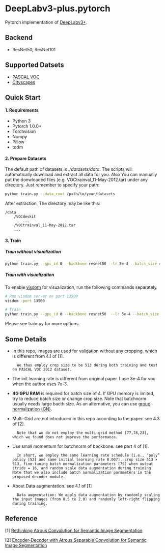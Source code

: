 # DeepLabv3-plus.pytorch

Pytorch implementation of [DeepLabv3+](https://arxiv.org/abs/1802.02611).

## Backend
* ResNet50, ResNet101  

## Supported Datsets
* [PASCAL VOC](http://host.robots.ox.ac.uk/pascal/VOC/)
* [Cityscapes](https://www.cityscapes-dataset.com) 

## Quick Start
#### 1. Requirements
* Python 3
* Pytorch 1.0.0+
* Torchvision
* Numpy
* Pillow
* tqdm

#### 2. Prepare Datasets

The default path of datasets is *./datasets/data*. The scripts will automatically download and extract all data for you. Also You can manually put the donwloaded files (e.g. VOCtrainval_11-May-2012.tar) under any directory. Just remember to specify your path:
```bash
python train.py --data_root /path/to/your/datasets
```

After extraction, The directory may be like this:  
```
/data
    /VOCdevkit  
        ...
    /VOCtrainval_11-May-2012.tar
    ...
```

#### 3. Train
##### Train without visualization
```bash
python train.py --gpu_id 0 --backbone resnet50 --lr 5e-4 --batch_size 4
```

##### Train with visualization
To enable [visdom]((https://github.com/facebookresearch/visdom)) for visualization, run the following commands separately.
```bash
# Run visdom server on port 13500
visdom -port 13500

# Train
python train.py --gpu_id 0 --backbone resnet50  --lr 5e-4 --batch_size 4 --enable_vis --vis_env deeplab --vis_port 13500
```
Please see train.py for more options.


## Some Details

* In this repo, images are used for validation without any cropping, which is different from 4.1 of [1].

        We thus employ crop size to be 513 during both training and test on PASCAL VOC 2012 dataset.

* The init learning rate is different from original paper. I use 3e-4 for voc when the author uses 7e-3.

* **4G GPU RAM** is required for batch size of 4. If GPU memory is limited, try to reduce batch size or change crop size. Note that batchnorm usually needs large bacth size. As an alternative, you can use [group normalization (GN)](https://arxiv.org/abs/1803.08494).

* Multi-Grid are not introduced in this repo according to the paper. see 4.3 of [2].

        Note that we do not employ the multi-grid method [77,78,23], which we found does not improve the performance.

* Use small momentum for batchnorm of backbone. see part 4 of [1].
  
        In short, we employ the same learning rate schedule (i.e., “poly” policy [52] and same initial learning rate 0.007), crop size 513 × 513, fine-tuning batch normalization parameters [75] when output stride = 16, and random scale data augmentation during training. Note that we also include batch normalization parameters in the proposed decoder module.

* About Data augmentation. see 4.1 of [1]
  
        Data augmentation: We apply data augmentation by randomly scaling the input images (from 0.5 to 2.0) and randomly left-right flipping during training.
## Reference

[1] [Rethinking Atrous Convolution for Semantic Image Segmentation]([https://arxiv.org/pdf/1706.05587.pdf](https://arxiv.org/abs/1706.05587))

[2] [Encoder-Decoder with Atrous Separable Convolution for Semantic Image Segmentation](https://arxiv.org/abs/1802.02611)
